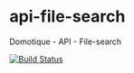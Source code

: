 # api-file-search
Domotique - API - File-search

[![Build Status](https://travis-ci.org/antoine-aumjaud/api-file-search.svg?branch=master)](https://travis-ci.org/antoine-aumjaud/api-file-search)
